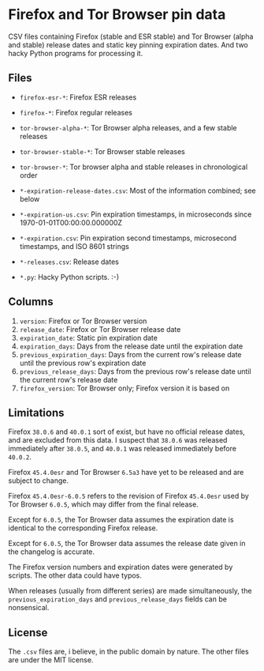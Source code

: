 # Firefox and Tor Browser pin data

CSV files containing Firefox (stable and ESR stable) and Tor Browser (alpha and stable) release dates and static key pinning expiration dates. And two hacky Python programs for processing it.

## Files

* `firefox-esr-*`: Firefox ESR releases
* `firefox-*`: Firefox regular releases
* `tor-browser-alpha-*`: Tor Browser alpha releases, and a few stable releases
* `tor-browser-stable-*`: Tor Browser stable releases
* `tor-browser-*`: Tor browser alpha and stable releases in chronological order

* `*-expiration-release-dates.csv`: Most of the information combined; see below
* `*-expiration-us.csv`: Pin expiration timestamps, in microseconds since 1970-01-01T00:00:00.000000Z
* `*-expiration.csv`: Pin expiration second timestamps, microsecond timestamps, and ISO 8601 strings
* `*-releases.csv`: Release dates

* `*.py`: Hacky Python scripts. :-)

## Columns

1. `version`: Firefox or Tor Browser version
2. `release_date`: Firefox or Tor Browser release date
3. `expiration_date`: Static pin expiration date
4. `expiration_days`: Days from the release date until the expiration date
5. `previous_expiration_days`: Days from the current row's release date until the previous row's expiration date
6. `previous_release_days`: Days from the previous row's release date until the current row's release date
7. `firefox_version`: Tor Browser only; Firefox version it is based on

## Limitations

Firefox `38.0.6` and `40.0.1` sort of exist, but have no official release dates, and are excluded from this data.
I suspect that `38.0.6` was released immediately after `38.0.5`, and `40.0.1` was released immediately before `40.0.2`.

Firefox `45.4.0esr` and Tor Browser `6.5a3` have yet to be released and are subject to change.

Firefox `45.4.0esr-6.0.5` refers to the revision of Firefox `45.4.0esr` used by Tor Browser `6.0.5`, which may differ from the final release.

Except for `6.0.5`, the Tor Browser data assumes the expiration date is identical to the corresponding Firefox release.

Except for `6.0.5`, the Tor Browser data assumes the release date given in the changelog is accurate.

The Firefox version numbers and expiration dates were generated by scripts. The other data could have typos.

When releases (usually from different series) are made simultaneously, the `previous_expiration_days` and `previous_release_days` fields can be nonsensical.

## License

The `.csv` files are, i believe, in the public domain by nature. The other files are under the MIT license.
